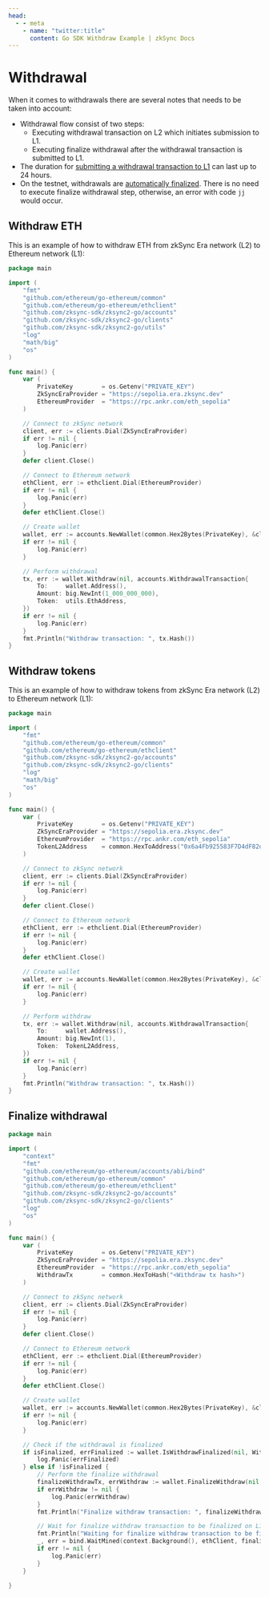 ```yaml
---
head:
  - - meta
    - name: "twitter:title"
      content: Go SDK Withdraw Example | zkSync Docs
---
```


# Withdrawal

When it comes to withdrawals there are several notes that needs to be taken into account:

- Withdrawal flow consist of two steps:
  - Executing withdrawal transaction on L2 which initiates submission to L1.
  - Executing finalize withdrawal after the withdrawal transaction is submitted to L1.
- The duration for [submitting a withdrawal transaction to L1](../../../support/withdrawal-delay.md)
  can last up to 24 hours.
- On the testnet, withdrawals are [automatically finalized](../../../developer-reference/bridging-asset.md#withdrawals-to-l1).
  There is no need to execute finalize withdrawal step, otherwise, an error with code `jj` would occur.

## Withdraw ETH

This is an example of how to withdraw ETH from zkSync Era network (L2) to Ethereum network (L1):

```go
package main

import (
	"fmt"
	"github.com/ethereum/go-ethereum/common"
	"github.com/ethereum/go-ethereum/ethclient"
	"github.com/zksync-sdk/zksync2-go/accounts"
	"github.com/zksync-sdk/zksync2-go/clients"
	"github.com/zksync-sdk/zksync2-go/utils"
	"log"
	"math/big"
	"os"
)

func main() {
	var (
		PrivateKey        = os.Getenv("PRIVATE_KEY")
		ZkSyncEraProvider = "https://sepolia.era.zksync.dev"
		EthereumProvider  = "https://rpc.ankr.com/eth_sepolia"
	)

	// Connect to zkSync network
	client, err := clients.Dial(ZkSyncEraProvider)
	if err != nil {
		log.Panic(err)
	}
	defer client.Close()

	// Connect to Ethereum network
	ethClient, err := ethclient.Dial(EthereumProvider)
	if err != nil {
		log.Panic(err)
	}
	defer ethClient.Close()

	// Create wallet
	wallet, err := accounts.NewWallet(common.Hex2Bytes(PrivateKey), &client, ethClient)
	if err != nil {
		log.Panic(err)
	}

	// Perform withdrawal
	tx, err := wallet.Withdraw(nil, accounts.WithdrawalTransaction{
		To:     wallet.Address(),
		Amount: big.NewInt(1_000_000_000),
		Token:  utils.EthAddress,
	})
	if err != nil {
		log.Panic(err)
	}
	fmt.Println("Withdraw transaction: ", tx.Hash())
}
```

## Withdraw tokens

This is an example of how to withdraw tokens from zkSync Era network (L2) to Ethereum network (L1):

```go
package main

import (
	"fmt"
	"github.com/ethereum/go-ethereum/common"
	"github.com/ethereum/go-ethereum/ethclient"
	"github.com/zksync-sdk/zksync2-go/accounts"
	"github.com/zksync-sdk/zksync2-go/clients"
	"log"
	"math/big"
	"os"
)

func main() {
	var (
		PrivateKey        = os.Getenv("PRIVATE_KEY")
		ZkSyncEraProvider = "https://sepolia.era.zksync.dev"
		EthereumProvider  = "https://rpc.ankr.com/eth_sepolia"
		TokenL2Address    = common.HexToAddress("0x6a4Fb925583F7D4dF82de62d98107468aE846FD1")
	)

	// Connect to zkSync network
	client, err := clients.Dial(ZkSyncEraProvider)
	if err != nil {
		log.Panic(err)
	}
	defer client.Close()

	// Connect to Ethereum network
	ethClient, err := ethclient.Dial(EthereumProvider)
	if err != nil {
		log.Panic(err)
	}
	defer ethClient.Close()

	// Create wallet
	wallet, err := accounts.NewWallet(common.Hex2Bytes(PrivateKey), &client, ethClient)
	if err != nil {
		log.Panic(err)
	}

	// Perform withdraw
	tx, err := wallet.Withdraw(nil, accounts.WithdrawalTransaction{
		To:     wallet.Address(),
		Amount: big.NewInt(1),
		Token:  TokenL2Address,
	})
	if err != nil {
		log.Panic(err)
	}
	fmt.Println("Withdraw transaction: ", tx.Hash())
}
```

## Finalize withdrawal

```go
package main

import (
	"context"
	"fmt"
	"github.com/ethereum/go-ethereum/accounts/abi/bind"
	"github.com/ethereum/go-ethereum/common"
	"github.com/ethereum/go-ethereum/ethclient"
	"github.com/zksync-sdk/zksync2-go/accounts"
	"github.com/zksync-sdk/zksync2-go/clients"
	"log"
	"os"
)

func main() {
	var (
		PrivateKey        = os.Getenv("PRIVATE_KEY")
		ZkSyncEraProvider = "https://sepolia.era.zksync.dev"
		EthereumProvider  = "https://rpc.ankr.com/eth_sepolia"
		WithdrawTx        = common.HexToHash("<Withdraw tx hash>")
	)

	// Connect to zkSync network
	client, err := clients.Dial(ZkSyncEraProvider)
	if err != nil {
		log.Panic(err)
	}
	defer client.Close()

	// Connect to Ethereum network
	ethClient, err := ethclient.Dial(EthereumProvider)
	if err != nil {
		log.Panic(err)
	}
	defer ethClient.Close()

	// Create wallet
	wallet, err := accounts.NewWallet(common.Hex2Bytes(PrivateKey), &client, ethClient)
	if err != nil {
		log.Panic(err)
	}

	// Check if the withdrawal is finalized
	if isFinalized, errFinalized := wallet.IsWithdrawFinalized(nil, WithdrawTx, 0); errFinalized != nil {
		log.Panic(errFinalized)
	} else if !isFinalized {
		// Perform the finalize withdrawal
		finalizeWithdrawTx, errWithdraw := wallet.FinalizeWithdraw(nil, WithdrawTx, 0)
		if errWithdraw != nil {
			log.Panic(errWithdraw)
		}
		fmt.Println("Finalize withdraw transaction: ", finalizeWithdrawTx.Hash())

		// Wait for finalize withdraw transaction to be finalized on L1 network
		fmt.Println("Waiting for finalize withdraw transaction to be finalized on L1 network")
		_, err = bind.WaitMined(context.Background(), ethClient, finalizeWithdrawTx)
		if err != nil {
			log.Panic(err)
		}
	}

}

```
